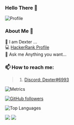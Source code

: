 ### Hello There 👋

![Profile](https://komarev.com/ghpvc/?username=thegeekdex)

### About Me 📌

🔭 I am Dexter ...  
💻 [HackerRank Profile](https://www.hackerrank.com/imkrvishal)  
💬 Ask me Anything you want...

### 📫 How to reach me:  

>  1.  [Discord: Dexter#6993](https://discord.com/users/902583742646845561)  

![Metrics](https://metrics.lecoq.io/thegeekdex?template=classic&repositories.forks=true&base.header=0&languages=1&people=1&lines=1&languages.colors=github&languages.threshold=0%25&people.limit=28&people.size=28&people.types=followers%2C%20following&people.thanks=%20Sebbl0508%20&people.identicons=false&people.shuffle=false&config.timezone=Europe%2FCopenhagen)

[![GitHub followers](https://img.shields.io/github/followers/thegeekdex?label=Follow&style=social)](https://github.com/thegeekdex)

![Top Languages](https://github-readme-stats.vercel.app/api/top-langs/?username=thegeekdex&count_private=true&theme=dark)

<img src="https://github-readme-streak-stats.herokuapp.com/?user=thegeekdex&theme=calm" class="center">
<img src="https://github-readme-stats.vercel.app/api?username=thegeekdex&count_private=true&show_icons=true&theme=dracula" class="center">
